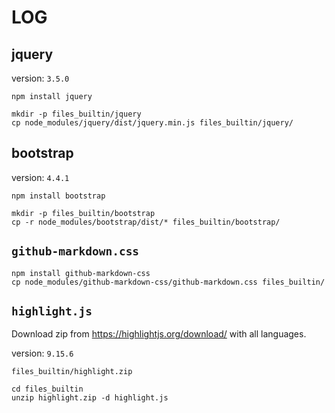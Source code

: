 # LOG

## jquery

version: `3.5.0`

```
npm install jquery

mkdir -p files_builtin/jquery
cp node_modules/jquery/dist/jquery.min.js files_builtin/jquery/
```

## bootstrap

version: `4.4.1`

```
npm install bootstrap

mkdir -p files_builtin/bootstrap
cp -r node_modules/bootstrap/dist/* files_builtin/bootstrap/
```

## `github-markdown.css`

```
npm install github-markdown-css
cp node_modules/github-markdown-css/github-markdown.css files_builtin/
```

## `highlight.js`

Download zip from https://highlightjs.org/download/ with all languages.

version: `9.15.6`

```
files_builtin/highlight.zip
```

```
cd files_builtin
unzip highlight.zip -d highlight.js
```
